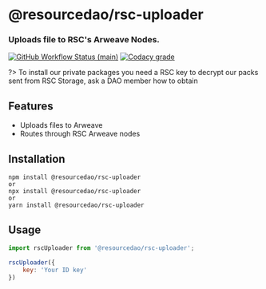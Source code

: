 <!-- omit in toc -->
# @resourcedao/rsc-uploader
### Uploads file to RSC's Arweave Nodes.

[![GitHub Workflow Status (main)](https://img.shields.io/github/workflow/status/jhildenbiddle/docsify-plugin-runkit/Build/main?label=checks&style=flat-square)]()
[![Codacy grade](https://img.shields.io/codacy/grade/e9c2a9504211450ab39e0d72a1158a47.svg?style=flat-square)]()

?> To install our private packages you need a RSC key to decrypt our packs sent from RSC Storage, ask a DAO member how to obtain

<!-- omit in toc -->

## Features
- Uploads files to Arweave
- Routes through RSC Arweave nodes

## Installation

```terminal
npm install @resourcedao/rsc-uploader
or
npx install @resourcedao/rsc-uploader
or
yarn install @resourcedao/rsc-uploader
```

## Usage

```javascript
import rscUploader from '@resourcedao/rsc-uploader';

rscUploader({
    key: 'Your ID key'
})

```

<script async defer src="https://buttons.github.io/buttons.js"></script>
